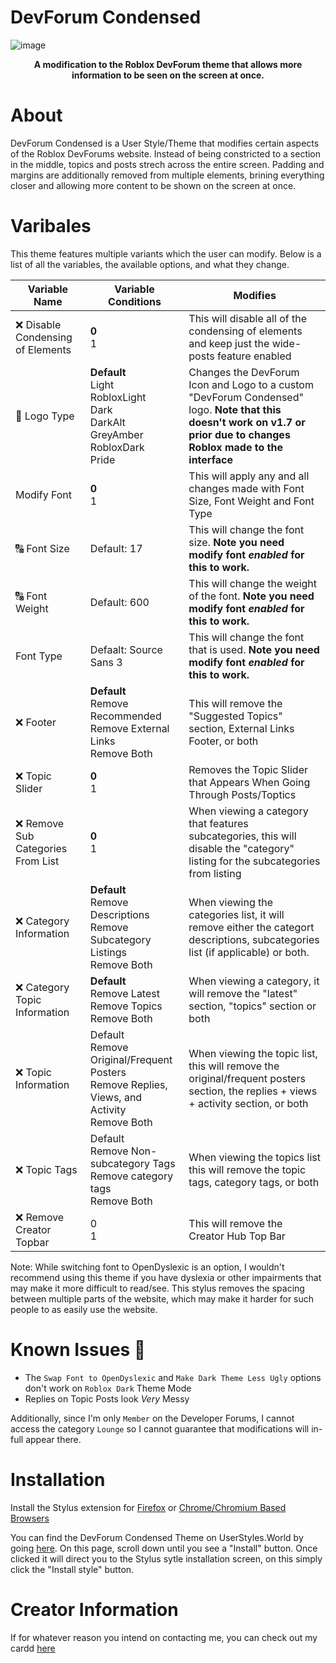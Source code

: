 # DevForum Condensed
![image](https://github.com/ThatOneUnoriginal/DevForum-Condensed/assets/70731807/2bcb336b-fa05-4b45-ac18-b1ad5eb119ce)
<b><p align="center">A modification to the Roblox DevForum theme that allows more information to be seen on the screen at once.</p></b>
# About
DevForum Condensed is a User Style/Theme that modifies certain aspects of the Roblox DevForums website. Instead of being constricted to a section in the middle, topics and posts strech across the entire screen. Padding and margins are additionally removed from multiple elements, brining everything closer and allowing more content to be shown on the screen at once.

# Varibales
This theme features multiple variants which the user can modify. Below is a list of all the variables, the available options, and what they change.

| Variable Name | Variable Conditions | Modifies |
| --------------| ---------------| -------- |
| ❌ Disable Condensing of Elements | **0**<br>1 | This will disable all of the condensing of elements and keep just the wide-posts feature enabled |
| 🎨 Logo Type | **Default**<br>Light<br>RobloxLight<br>Dark<br>DarkAlt<br>GreyAmber<br>RobloxDark<br>Pride | Changes the DevForum Icon and Logo to a custom "DevForum Condensed" logo. **Note that this doesn't work on v1.7 or prior due to changes Roblox made to the interface** |
| Modify Font | **0**<br>1 | This will apply any and all changes made with Font Size, Font Weight and Font Type |
| 🔠 Font Size | Default: 17 | This will change the font size. **Note you need modify font _enabled_ for this to work.**  | 
| 🔠 Font Weight | Default: 600 | This will change the weight of the font. **Note you need modify font _enabled_ for this to work.** |
| Font Type | Defaalt: Source Sans 3 | This will change the font that is used. **Note you need modify font _enabled_ for this to work.** |
| ❌ Footer | **Default**<br>Remove Recommended<bR>Remove External Links<br>Remove Both | This will remove the "Suggested Topics" section, External Links Footer, or both |
| ❌ Topic Slider | **0**<br>1 | Removes the Topic Slider that Appears When Going Through Posts/Toptics |
| ❌ Remove Sub Categories From List | **0**<br>1 | When viewing a category that features subcategories, this will disable the "category" listing for the subcategories from listing |
| ❌ Category Information | **Default**<br>Remove Descriptions<br>Remove Subcategory Listings<br>Remove Both | When viewing the categories list, it will remove either the categort descriptions, subcategories list (if applicable) or both. | 
| ❌ Category Topic Information | **Default**<br>Remove Latest<br>Remove Topics<br>Remove Both | When viewing a category, it will remove the "latest" section, "topics" section or both |
| ❌ Topic Information | Default<br>Remove Original/Frequent Posters<br>Remove Replies, Views, and Activity<br>Remove Both | When viewing the topic list, this will remove the original/frequent posters section, the replies + views + activity section, or both |
| ❌ Topic Tags | Default<br>Remove Non-subcategory Tags<br>Remove category tags<br>Remove Both | When viewing the topics list this will remove the topic tags, category tags, or both |
| ❌ Remove Creator Topbar | 0<br>1 | This will remove the  Creator Hub Top Bar |

Note: While switching font to OpenDyslexic is an option, I wouldn't recommend using this theme if you have dyslexia or other impairments that may make it more difficult to read/see. This stylus removes the spacing between multiple parts of the website, which may make it harder for such people to as easily use the website.

# Known Issues 🚧
* The ``Swap Font to OpenDyslexic`` and ``Make Dark Theme Less Ugly`` options don't work on ``Roblox Dark`` Theme Mode
* Replies on Topic Posts look <i>Very</i> Messy
  
Additionally, since I'm only ``Member`` on the Developer Forums, I cannot access the category ``Lounge`` so I cannot guarantee that modifications will in-full appear there.
# Installation
Install the Stylus extension for [Firefox](https://addons.mozilla.org/firefox/addon/styl-us/) or [Chrome/Chromium Based Browsers](https://chrome.google.com/webstore/detail/stylus/clngdbkpkpeebahjckkjfobafhncgmne) 

You can find the DevForum Condensed Theme on UserStyles.World by going [here](https://userstyles.world/style/12599/devforum-condensed). On this page, scroll down until you see a "Install" button. Once clicked it will direct you to the Stylus sytle installation screen, on this simply click the "Install style" button.

# Creator Information
If for whatever reason you intend on contacting me, you can check out my cardd [here](https://thatoneunoriginal.carrd.co)




